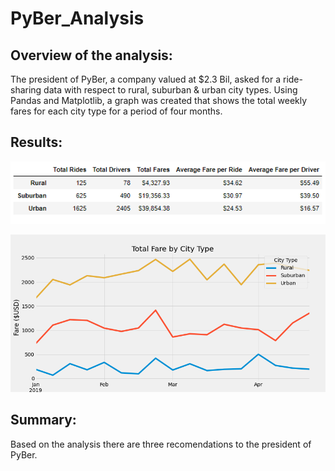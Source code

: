 # PyBer_Analysis
## Overview of the analysis:
The president of PyBer, a company valued at $2.3 Bil, asked for a ride-sharing data with respect to rural, suburban & urban city types.  Using Pandas and Matplotlib, a graph was created that shows the total weekly fares for each city type for a period of four months.

## Results:
![Rural_Sum](Resources/Rural_Sum.PNG)


![PyBer_fare_summary](Resources/PyBer_fare_summary.png)


## Summary:

Based on the analysis there are three recomendations to the president of PyBer.

